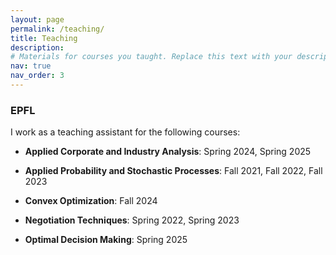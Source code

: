 ```yaml
---
layout: page
permalink: /teaching/
title: Teaching
description: 
# Materials for courses you taught. Replace this text with your description.
nav: true
nav_order: 3
---
```

<h3>EPFL</h3>

I work as a teaching assistant for the following courses:

- **Applied Corporate and Industry Analysis**: Spring 2024, Spring 2025

- **Applied Probability and Stochastic Processes**: Fall 2021, Fall 2022, Fall 2023 

- **Convex Optimization**: Fall 2024 

- **Negotiation Techniques**: Spring 2022, Spring 2023

- **Optimal Decision Making**: Spring 2025